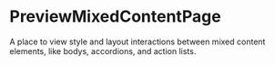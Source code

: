 <!-- This is the general documentation layout. Add or remove any sections as needed, but try to stay consistent across components. -->

# PreviewMixedContentPage

A place to view style and layout interactions between mixed content elements, like bodys, accordions, and action lists.
